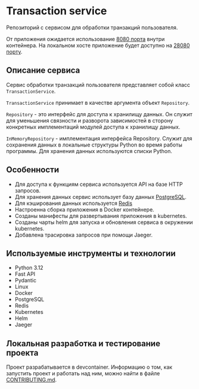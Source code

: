 # Transaction service

Репозиторий с сервисом для обработки транзакций пользователя.

От приложения ожидается использование [8080 порта](./.devcontainer/docker-compose.yml#L12) внутри контейнера.
На локальном хосте приложение будет доступно на [28080 порту](./.devcontainer/docker-compose.yml#L12).


## Описание сервиса

Сервис обработки транзакций пользователя представляет собой класс `TransactionService`.

`TransactionService` принимает в качестве аргумента объект `Repository`.

`Repository` - это интерфейс для доступа к хранилищу данных. Он служит для уменьшения связности и разворота зависимостей в сторону конкретных имплементаций модулей доступа к хранилищу данных.

`InMemoryRepository` - имплементация интерфейса Repository. Служит для сохранения данных в локальные структуры Python во время работы программы. Для хранения данных используются списки Python.

## Особенности

- Для доступа к функциям сервиса используется API на базе HTTP запросов.
- Для хранения данных сервис использует базу данных [PostgreSQL](https://www.postgresql.org/).
- Для кэширования данных используется [Redis](https://redis.io/)
- Настроенна сборка приложения в Docker контейнере.
- Созданы манифесты для развертывания приложения в kubernetes.
- Созданы чарты helm для запуска и обновления сервиса в окружении kubernetes.
- Добавлена трасировка запросов при помощи Jaeger.

## Используемые инструменты и технологии

- Python 3.12
- Fast API
- Pydantic
- Linux
- Docker
- PostgreSQL
- Redis
- Kubernetes
- Helm
- Jaeger

## Локальная разработка и тестирование проекта

Проект разрабатывается в devcontainer. Информацию о том, как запустить проект и работать над ним, можно найти в файле [CONTRIBUTING.md](./CONTRIBUTING.md).
